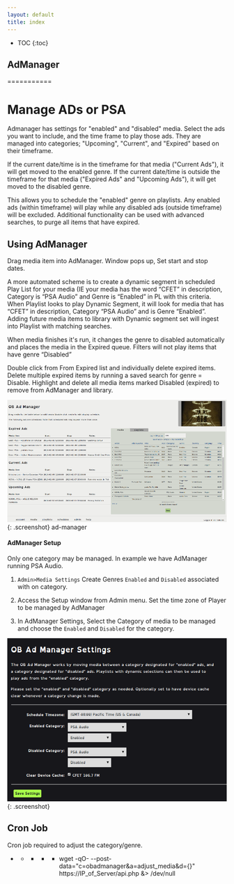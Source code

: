 ```yaml
---
layout: default
title: index
---
```


* TOC
{:toc}

## AdManager
===========

#  Manage ADs or PSA

Admanager has settings for "enabled" and "disabled" media. Select the ads you want to include, and the time frame to play those ads. They are managed into categories; "Upcoming", "Current", and "Expired" based on their timeframe.
 
If the current date/time is in the timeframe for that media ("Current Ads"), it will get moved to the enabled genre. If the current date/time is outside the timeframe for that media ("Expired Ads" and "Upcoming Ads"), it will get moved to the disabled genre.
 
This allows you to schedule the "enabled" genre on playlists. Any enabled ads (within timeframe) will play while any disabled ads (outside timeframe) will be excluded.  Additional functionality can be used with advanced searches, to purge all items that have expired.

## Using AdManager

Drag media item into AdManager.  Window pops up, Set start and stop dates.

A more automated scheme is to create a dynamic segment in scheduled Play List for your media (IE your media has the word “CFET” in description, Category is “PSA Audio” and Genre is “Enabled”  in PL with this criteria.  When Playlist looks to play Dynamic Segment, it will look for media that has “CFET” in description, Category “PSA Audio” and is Genre “Enabled”.   Adding future media items to library with Dynamic segment set will ingest into Playlist with matching searches.

When media finishes it's run, it changes the genre to disabled automatically and places the media in the Expired queue.  Filters will not play items that have genre “Disabled”

Double click from From Expired list and individually delete expired items. Delete multiple expired items by running a saved search for genre = Disable.  Highlight and delete all media items marked Disabled (expired) to remove from AdManager and library. 

![AdManager](/img/ADManager.png){: .screenshot} ad-manager

#### AdManager Setup

Only one category may be managed. In example we have AdManager running PSA Audio.

1. `Admin>Media Settings` Create Genres `Enabled` and `Disabled` associated with on category.

1. Access the Setup window from Admin menu. Set the time zone of Player to be managed by AdManager

1. In AdManager Settings, Select the Category of media to be managed and choose the `Enabled` and `Disabled` for the category.

![AdManager Settings](/img/ADManager_Settings.png){: .screenshot}

## Cron Job

Cron job required to adjust the category/genre.

* * * * * wget -qO- --post-data="c=obadmanager&a=adjust_media&d={}" https://IP_of_Server/api.php &> /dev/null

